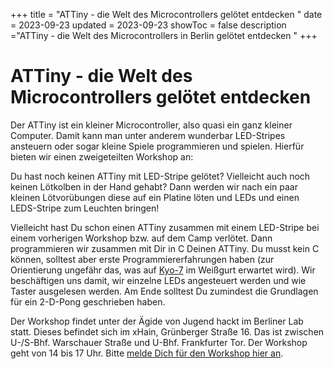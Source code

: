 +++
title = "ATTiny - die Welt des Microcontrollers gelötet entdecken "
date = 2023-09-23
updated = 2023-09-23
showToc = false
description ="ATTiny - die Welt des Microcontrollers in Berlin gelötet entdecken "
+++

<script lang="ts">
    import Figure from "$lib/components/Figure.svelte";
</script>

# ATTiny - die Welt des Microcontrollers gelötet entdecken

Der ATTiny ist ein kleiner Microcontroller, also quasi ein ganz kleiner Computer. Damit kann man unter anderem wunderbar LED-Stripes ansteuern oder sogar kleine Spiele programmieren und spielen. Hierfür bieten wir einen zweigeteilten Workshop an:

Du hast noch keinen ATTiny mit LED-Stripe gelötet? Vielleicht auch noch keinen Lötkolben in der Hand gehabt? Dann werden wir nach ein paar kleinen Lötvorübungen diese auf ein Platine löten und LEDs und einen LEDS-Stripe zum Leuchten bringen!

Vielleicht hast Du schon einen ATTiny zusammen mit einem LED-Stripe bei einem vorherigen Workshop bzw. auf dem Camp verlötet. Dann programmieren wir zusammen mit Dir in C Deinen ATTiny. Du musst kein C können, solltest aber erste Programmiererfahrungen haben (zur Orientierung ungefähr das, was auf [Kyo-7](https://coderdojo.red/posts/kyo-7/) im Weißgurt erwartet wird). Wir beschäftigen uns damit, wir einzelne LEDs angesteuert werden und wie Taster ausgelesen werden. Am Ende solltest Du zumindest die Grundlagen für ein 2-D-Pong geschrieben haben.

Der Workshop findet unter der Ägide von Jugend hackt im Berliner Lab statt. Dieses befindet sich im xHain, Grünberger Straße 16. Das ist zwischen U-/S-Bhf. Warschauer Straße und U-Bhf. Frankfurter Tor. Der Workshop geht von 14 bis 17 Uhr. Bitte [melde Dich für den Workshop hier an](https://anmeldung.jugendhackt.org/berlin/pygames1-2).

<Figure src="/images/kyo-6/attiny/16-stripe_th.jpg" alt="LED-Stripe" />
